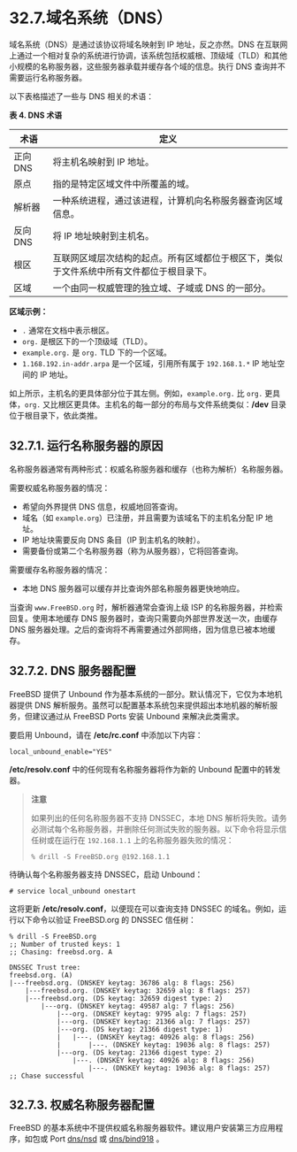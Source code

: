 # 32.7.域名系统（DNS）

域名系统（DNS）是通过该协议将域名映射到 IP 地址，反之亦然。DNS 在互联网上通过一个相对复杂的系统进行协调，该系统包括权威根、顶级域（TLD）和其他小规模的名称服务器，这些服务器承载并缓存各个域的信息。执行 DNS 查询并不需要运行名称服务器。

以下表格描述了一些与 DNS 相关的术语：

**表 4. DNS 术语**

| 术语     | 定义                                           |
| ------ | -------------------------------------------- |
| 正向 DNS | 将主机名映射到 IP 地址。                               |
| 原点     | 指的是特定区域文件中所覆盖的域。                             |
| 解析器    | 一种系统进程，通过该进程，计算机向名称服务器查询区域信息。                |
| 反向 DNS | 将 IP 地址映射到主机名。                               |
| 根区     | 互联网区域层次结构的起点。所有区域都位于根区下，类似于文件系统中所有文件都位于根目录下。 |
| 区域     | 一个由同一权威管理的独立域、子域或 DNS 的一部分。                  |

**区域示例：**

* `.` 通常在文档中表示根区。
* `org.` 是根区下的一个顶级域（TLD）。
* `example.org.` 是 `org.` TLD 下的一个区域。
* `1.168.192.in-addr.arpa` 是一个区域，引用所有属于 `192.168.1.*` IP 地址空间的 IP 地址。

如上所示，主机名的更具体部分位于其左侧。例如，`example.org.` 比 `org.` 更具体，`org.` 又比根区更具体。主机名的每一部分的布局与文件系统类似：**/dev** 目录位于根目录下，依此类推。

## 32.7.1. 运行名称服务器的原因

名称服务器通常有两种形式：权威名称服务器和缓存（也称为解析）名称服务器。

需要权威名称服务器的情况：

* 希望向外界提供 DNS 信息，权威地回答查询。
* 域名（如 `example.org`）已注册，并且需要为该域名下的主机名分配 IP 地址。
* IP 地址块需要反向 DNS 条目（IP 到主机名的映射）。
* 需要备份或第二个名称服务器（称为从服务器），它将回答查询。

需要缓存名称服务器的情况：

* 本地 DNS 服务器可以缓存并比查询外部名称服务器更快地响应。

当查询 `www.FreeBSD.org` 时，解析器通常会查询上级 ISP 的名称服务器，并检索回复。使用本地缓存 DNS 服务器时，查询只需要向外部世界发送一次，由缓存 DNS 服务器处理。之后的查询将不再需要通过外部网络，因为信息已被本地缓存。

## 32.7.2. DNS 服务器配置

FreeBSD 提供了 Unbound 作为基本系统的一部分。默认情况下，它仅为本地机器提供 DNS 解析服务。虽然可以配置基本系统包来提供超出本地机器的解析服务，但建议通过从 FreeBSD Ports  安装 Unbound 来解决此类需求。

要启用 Unbound，请在 **/etc/rc.conf** 中添加以下内容：

```
local_unbound_enable="YES"
```

**/etc/resolv.conf** 中的任何现有名称服务器将作为新的 Unbound 配置中的转发器。

>**注意**
>
> 如果列出的任何名称服务器不支持 DNSSEC，本地 DNS 解析将失败。请务必测试每个名称服务器，并删除任何测试失败的服务器。以下命令将显示信任树或在运行在 `192.168.1.1` 上的名称服务器失败的情况：
>
>```
>% drill -S FreeBSD.org @192.168.1.1
>```

待确认每个名称服务器支持 DNSSEC，启动 Unbound：

```
# service local_unbound onestart
```

这将更新 **/etc/resolv.conf**，以便现在可以查询支持 DNSSEC 的域名。例如，运行以下命令以验证 FreeBSD.org 的 DNSSEC 信任树：

```
% drill -S FreeBSD.org
;; Number of trusted keys: 1
;; Chasing: freebsd.org. A

DNSSEC Trust tree:
freebsd.org. (A)
|---freebsd.org. (DNSKEY keytag: 36786 alg: 8 flags: 256)
    |---freebsd.org. (DNSKEY keytag: 32659 alg: 8 flags: 257)
    |---freebsd.org. (DS keytag: 32659 digest type: 2)
        |---org. (DNSKEY keytag: 49587 alg: 7 flags: 256)
            |---org. (DNSKEY keytag: 9795 alg: 7 flags: 257)
            |---org. (DNSKEY keytag: 21366 alg: 7 flags: 257)
            |---org. (DS keytag: 21366 digest type: 1)
            |   |---. (DNSKEY keytag: 40926 alg: 8 flags: 256)
            |       |---. (DNSKEY keytag: 19036 alg: 8 flags: 257)
            |---org. (DS keytag: 21366 digest type: 2)
                |---. (DNSKEY keytag: 40926 alg: 8 flags: 256)
                    |---. (DNSKEY keytag: 19036 alg: 8 flags: 257)
;; Chase successful
```

## 32.7.3. 权威名称服务器配置

FreeBSD 的基本系统中不提供权威名称服务器软件。建议用户安装第三方应用程序，如包或 Port [dns/nsd](https://cgit.freebsd.org/ports/tree/dns/nsd/) 或 [dns/bind918](https://cgit.freebsd.org/ports/tree/dns/bind918/) 。

